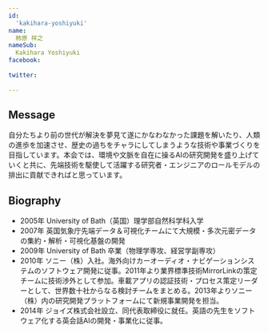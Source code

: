 ```yaml
---
id:
  'kakihara-yoshiyuki'
name:
  柿原 祥之
nameSub:
  Kakihara Yoshiyuki
facebook:
 
twitter:
  
---
```


## Message
自分たちより前の世代が解決を夢見て遂にかなわなかった課題を解いたり、人類の進歩を加速させ、歴史の過ちをチャラにしてしまうような技術や事業づくりを目指しています。本会では、環境や文脈を自在に操るAIの研究開発を盛り上げていくと共に、先端技術を駆使して活躍する研究者・エンジニアのロールモデルの排出に貢献できればと思っています。




## Biography
- 2005年 University of Bath（英国）理学部自然科学科入学
- 2007年 英国気象庁先端データ＆可視化チームにて大規模・多次元密データの集約・解析・可視化基盤の開発
- 2009年 University of Bath 卒業（物理学専攻、経営学副専攻）
- 2010年 ソニー（株）入社。海外向けカーオーディオ・ナビゲーションシステムのソフトウェア開発に従事。2011年より業界標準技術MirrorLinkの策定チームに技術渉外として参加。車載アプリの認証技術・プロセス策定リーダーとして、世界数十社からなる検討チームをまとめる。2013年よりソニー（株）内の研究開発プラットフォームにて新規事業開発を担当。
- 2014年 ジョイズ株式会社設立、同代表取締役に就任。英語の先生をソフトウェア化する英会話AIの開発・事業化に従事。



